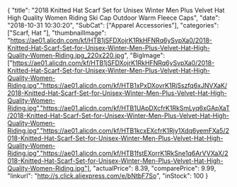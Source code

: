{
	"title": "2018 Knitted Hat Scarf Set for Unisex Winter Men Plus Velvet Hat High Quality Women Riding Ski Cap Outdoor Warm Fleece Caps",
	"date": "2018-10-31 10:30:20",
	"SubCat": ["Apparel Accessories"],
	"categories": ["Scarf, Hat "],
	"thumbnailImage": "https://ae01.alicdn.com/kf/HTB1jSFDXojrK1RkHFNRq6ySvpXa0/2018-Knitted-Hat-Scarf-Set-for-Unisex-Winter-Men-Plus-Velvet-Hat-High-Quality-Women-Riding.jpg_220x220.jpg",
	"BigImage": ["https://ae01.alicdn.com/kf/HTB1jSFDXojrK1RkHFNRq6ySvpXa0/2018-Knitted-Hat-Scarf-Set-for-Unisex-Winter-Men-Plus-Velvet-Hat-High-Quality-Women-Riding.jpg","https://ae01.alicdn.com/kf/HTB1xPxDXovrK1RjSszfq6xJNVXaK/2018-Knitted-Hat-Scarf-Set-for-Unisex-Winter-Men-Plus-Velvet-Hat-High-Quality-Women-Riding.jpg","https://ae01.alicdn.com/kf/HTB1UApDXcfrK1RkSmLyq6xGApXaT/2018-Knitted-Hat-Scarf-Set-for-Unisex-Winter-Men-Plus-Velvet-Hat-High-Quality-Women-Riding.jpg","https://ae01.alicdn.com/kf/HTB1kcxEXcfrK1Rjy1Xdq6yemFXa5/2018-Knitted-Hat-Scarf-Set-for-Unisex-Winter-Men-Plus-Velvet-Hat-High-Quality-Women-Riding.jpg","https://ae01.alicdn.com/kf/HTB1fstEXorrK1RkSne1q6ArVVXaX/2018-Knitted-Hat-Scarf-Set-for-Unisex-Winter-Men-Plus-Velvet-Hat-High-Quality-Women-Riding.jpg"],
	"actualPrice": 8.39,
	"comparePrice": 9.99,
	"linkurl": "http://s.click.aliexpress.com/e/bNtbF7So",
	"inStock": 100
}

